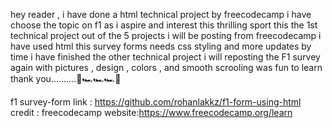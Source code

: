 hey reader , i have done a html technical project by freecodecamp 
i have choose the topic on f1 as i aspire and interest this thrilling sport 
this the 1st technical project out of the 5 projects i will be posting from freecodecamp
i have used html 
this survey forms needs css styling and more updates 
by time i have finished the other technical project
i will reposting the F1 survey again with pictures , design , colors , and 
smooth scrooling 
was fun to learn 
thank you..........🚥🏎️🏎️🏎️🚥

f1 survey-form link : https://github.com/rohanlakkz/f1-form-using-html
credit : freecodecamp
website:https://www.freecodecamp.org/learn
